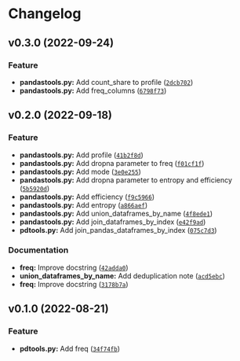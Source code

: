 # Changelog

<!--next-version-placeholder-->

## v0.3.0 (2022-09-24)
### Feature
* **pandastools.py:** Add count_share to profile ([`2dcb702`](https://github.com/estripling/datatoolbelt/commit/2dcb702786c37033532449391eee070f738c1280))
* **pandastools.py:** Add freq_columns ([`6798f73`](https://github.com/estripling/datatoolbelt/commit/6798f7330fb84128cd279fe3738e7f6541bcb6ab))

## v0.2.0 (2022-09-18)
### Feature
* **pandastools.py:** Add profile ([`41b2f8d`](https://github.com/estripling/datatoolbelt/commit/41b2f8d5658af66e92efc31ce5298378847f7705))
* **pandastools.py:** Add dropna parameter to freq ([`f01cf1f`](https://github.com/estripling/datatoolbelt/commit/f01cf1f09ac4b86322aef13d96edd7e7b49c59bf))
* **pandastools.py:** Add mode ([`3e0e255`](https://github.com/estripling/datatoolbelt/commit/3e0e2551c559bd129b33c10bbda7c5a275c16d78))
* **pandastools.py:** Add dropna parameter to entropy and efficiency ([`5b5920d`](https://github.com/estripling/datatoolbelt/commit/5b5920d8c42564f458430136ebf6aed07e6799e4))
* **pandastools.py:** Add efficiency ([`f9c5966`](https://github.com/estripling/datatoolbelt/commit/f9c59666b9e2b40f32eb9aa7928c681024f119b4))
* **pandastools.py:** Add entropy ([`a866aef`](https://github.com/estripling/datatoolbelt/commit/a866aef9cf7baf8391205699ec2c2bf5dee95509))
* **pandastools.py:** Add union_dataframes_by_name ([`4f8ede1`](https://github.com/estripling/datatoolbelt/commit/4f8ede131f4c7182c2d108849ff433ffa49d3c24))
* **pandastools.py:** Add join_dataframes_by_index ([`e42f9ad`](https://github.com/estripling/datatoolbelt/commit/e42f9ad6ae1077c943a341ad17e388479f272060))
* **pdtools.py:** Add join_pandas_dataframes_by_index ([`075c7d3`](https://github.com/estripling/datatoolbelt/commit/075c7d38dbdd91333fd732aa779ac0ca2b96ccbc))

### Documentation
* **freq:** Improve docstring ([`42adda0`](https://github.com/estripling/datatoolbelt/commit/42adda0c56db0574ce468966cfe21cd27e5c7954))
* **union_dataframes_by_name:** Add deduplication note ([`acd5ebc`](https://github.com/estripling/datatoolbelt/commit/acd5ebc4f9ae2b4443570f9c84ac9c2e53990319))
* **freq:** Improve docstring ([`3178b7a`](https://github.com/estripling/datatoolbelt/commit/3178b7a84060a1b068bff4a988bbe90301af2758))

## v0.1.0 (2022-08-21)
### Feature
* **pdtools.py:** Add freq ([`34f74fb`](https://github.com/estripling/datatoolbelt/commit/34f74fbdede768f13c23ff912f1e296c4026f06e))
